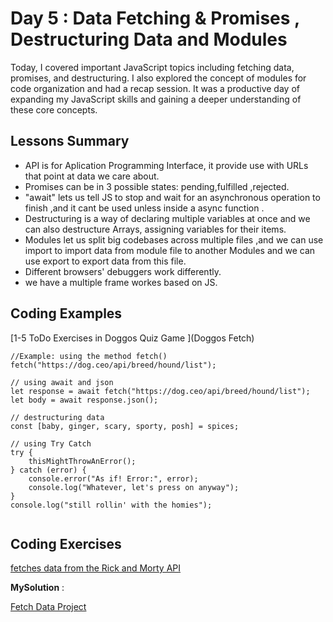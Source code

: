 
# Day 5 :  Data Fetching & Promises , Destructuring Data and Modules
Today, I covered important JavaScript topics including fetching data, promises, and destructuring. I also explored the concept of modules for code organization and had a recap session. It was a productive day of expanding my JavaScript skills and gaining a deeper understanding of these core concepts.

## Lessons Summary
- API is for Aplication Programming Interface, it provide use with URLs that point at data we care about.
- Promises can be in 3 possible states: pending,fulfilled ,rejected.
- "await" lets us tell JS to stop and wait for an asynchronous operation to finish ,and it cant be used unless inside a async function .
- Destructuring is a way of declaring multiple variables at once and we can also destructure Arrays, assigning variables for their items.
- Modules let us split big codebases across multiple files ,and we can use import to import data from module file to another Modules  and we can use export to export data from this file.
- Different browsers' debuggers work differently.
- we have a multiple frame workes based on JS. 

## Coding Examples
[1-5 ToDo Exercises in Doggos Quiz Game ](Doggos Fetch)

```
//Example: using the method fetch()
fetch("https://dog.ceo/api/breed/hound/list");

// using await and json 
let response = await fetch("https://dog.ceo/api/breed/hound/list");
let body = await response.json();

// destructuring data  
const [baby, ginger, scary, sporty, posh] = spices;

// using Try Catch 
try {
    thisMightThrowAnError();
} catch (error) {
    console.error("As if! Error:", error); 
    console.log("Whatever, let's press on anyway");
}
console.log("still rollin' with the homies");
 
```

## Coding Exercises

[  fetches data from the Rick and Morty API](https://github.com/orjwan-alrajaby/gsg-expressjs-backend-training-2023/blob/main/learning-sprint-1/week1-day3-task/task.md)

**MySolution** :

[Fetch Data Project](https://github.com/MostafaTahboub/Mastering-JavaScript-in-20-Days/tree/main/Fetching%20Data)
